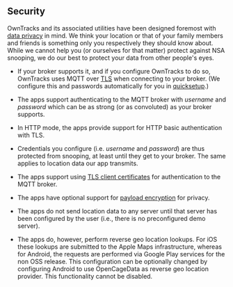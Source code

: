 ## Security

OwnTracks and its associated utilities have been designed foremost with [data privacy](../privacy.md) in mind. We think your location or that of your family members and friends is something only you respectively they should know about. While we cannot help you (or ourselves for that matter) protect against NSA snooping, we do our best to protect your data from other people's eyes.

* If your broker supports it, and if you configure OwnTracks to do so, OwnTracks uses MQTT over [TLS](http://en.wikipedia.org/wiki/Transport_Layer_Security) when connecting to your broker. (We configure this and passwords automatically for you in [quicksetup](../guide/quicksetup.md).)

* The apps support authenticating to the MQTT broker with _username_ and _password_ which can be as strong (or as convoluted) as your broker supports.

* In HTTP mode, the apps provide support for HTTP basic authentication with TLS.

* Credentials you configure (i.e. _username_ and _password_) are thus protected from snooping, at least until they get to your broker. The same applies to location data our app transmits.

* The apps support using [TLS client certificates](tlscert.md) for authentication to the MQTT broker.

* The apps have optional support for [payload encryption](encrypt.md) for privacy.

* The apps do not send location data to any server until that server has been configured by the user (i.e., there is no preconfigured demo server).

* The apps do, however, perform reverse geo location lookups. For iOS these lookups are submitted to the Apple Maps infrastructure, whereas for Android, the requests are performed via Google Play services for the non OSS release. This configuration can be optionally changed by configuring Android to use OpenCageData as reverse geo location provider. This functionality cannot be disabled.
